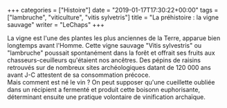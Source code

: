 +++
categories = ["Histoire"]
date = "2019-01-17T17:30:22+00:00"
tags = ["lambruche", "viticulture", "vitis sylvetris"] 
title = "La préhistoire : la vigne sauvage"
writer = "LeChaps"
+++

La vigne est l'une des plantes les plus anciennes de la Terre, apparue bien longtemps avant l'Homme. Cette vigne sauvage "Vitis sylvestris" ou "lambruche" poussait spontanément dans la forêt et offrait ses fruits aux chasseurs-ceuilleurs qu'étaient nos ancêtres. Des pépins de raisins retrouvés sur de nombreux sites archéologiques datant de 120 000 ans avant J-C attestent de sa consommation précoce.  
Mais comment est né le vin ? On peut supposer qu'une cueillette oubliée dans un récipient a fermenté et produit cette boisonn euphorisante, déterminant ensuite une pratique volontaire de vinification archaïque.